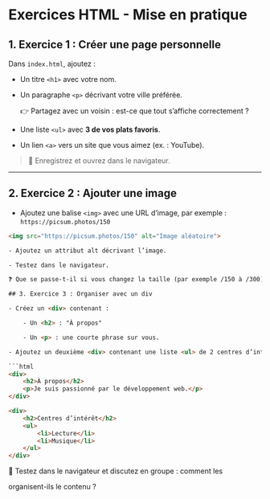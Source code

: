 # Exercices HTML - Mise en pratique

## 1. Exercice 1 : Créer une page personnelle

Dans `index.html`, ajoutez :

- Un titre `<h1>` avec votre nom.
- Un paragraphe `<p>` décrivant votre ville préférée.

    👉 Partagez avec un voisin : est-ce que tout s’affiche correctement ?

- Une liste `<ul>` avec **3 de vos plats favoris**.
- Un lien `<a>` vers un site que vous aimez (ex. : YouTube).

> 💾 Enregistrez et ouvrez dans le navigateur.

---

## 2. Exercice 2 : Ajouter une image

- Ajoutez une balise `<img>` avec une URL d’image, par exemple :  
    `https://picsum.photos/150`

```html
<img src="https://picsum.photos/150" alt="Image aléatoire">

- Ajoutez un attribut alt décrivant l’image.

- Testez dans le navigateur.

❓ Que se passe-t-il si vous changez la taille (par exemple /150 à /300) ?

## 3. Exercice 3 : Organiser avec un div

- Créez un <div> contenant :

    - Un <h2> : "À propos"

    - Un <p> : une courte phrase sur vous.

- Ajoutez un deuxième <div> contenant une liste <ul> de 2 centres d’intérêt.

```html
<div>
    <h2>À propos</h2>
    <p>Je suis passionné par le développement web.</p>
</div>

<div>
    <h2>Centres d’intérêt</h2>
    <ul>
        <li>Lecture</li>
        <li>Musique</li>
    </ul>
</div>
```

🧩 Testez dans le navigateur et discutez en groupe : comment les <div> organisent-ils le contenu ?